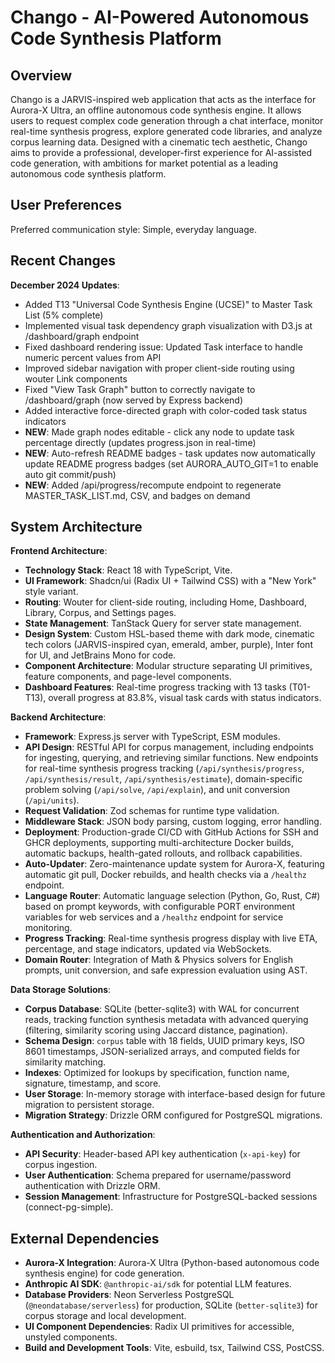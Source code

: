 # Chango - AI-Powered Autonomous Code Synthesis Platform

## Overview

Chango is a JARVIS-inspired web application that acts as the interface for Aurora-X Ultra, an offline autonomous code synthesis engine. It allows users to request complex code generation through a chat interface, monitor real-time synthesis progress, explore generated code libraries, and analyze corpus learning data. Designed with a cinematic tech aesthetic, Chango aims to provide a professional, developer-first experience for AI-assisted code generation, with ambitions for market potential as a leading autonomous code synthesis platform.

## User Preferences

Preferred communication style: Simple, everyday language.

## Recent Changes

**December 2024 Updates**:
- Added T13 "Universal Code Synthesis Engine (UCSE)" to Master Task List (5% complete)
- Implemented visual task dependency graph visualization with D3.js at /dashboard/graph endpoint
- Fixed dashboard rendering issue: Updated Task interface to handle numeric percent values from API
- Improved sidebar navigation with proper client-side routing using wouter Link components
- Fixed "View Task Graph" button to correctly navigate to /dashboard/graph (now served by Express backend)
- Added interactive force-directed graph with color-coded task status indicators
- **NEW**: Made graph nodes editable - click any node to update task percentage directly (updates progress.json in real-time)
- **NEW**: Auto-refresh README badges - task updates now automatically update README progress badges (set AURORA_AUTO_GIT=1 to enable auto git commit/push)
- **NEW**: Added /api/progress/recompute endpoint to regenerate MASTER_TASK_LIST.md, CSV, and badges on demand

## System Architecture

**Frontend Architecture**:
- **Technology Stack**: React 18 with TypeScript, Vite.
- **UI Framework**: Shadcn/ui (Radix UI + Tailwind CSS) with a "New York" style variant.
- **Routing**: Wouter for client-side routing, including Home, Dashboard, Library, Corpus, and Settings pages.
- **State Management**: TanStack Query for server state management.
- **Design System**: Custom HSL-based theme with dark mode, cinematic tech colors (JARVIS-inspired cyan, emerald, amber, purple), Inter font for UI, and JetBrains Mono for code.
- **Component Architecture**: Modular structure separating UI primitives, feature components, and page-level components.
- **Dashboard Features**: Real-time progress tracking with 13 tasks (T01-T13), overall progress at 83.8%, visual task cards with status indicators.

**Backend Architecture**:
- **Framework**: Express.js server with TypeScript, ESM modules.
- **API Design**: RESTful API for corpus management, including endpoints for ingesting, querying, and retrieving similar functions. New endpoints for real-time synthesis progress tracking (`/api/synthesis/progress`, `/api/synthesis/result`, `/api/synthesis/estimate`), domain-specific problem solving (`/api/solve`, `/api/explain`), and unit conversion (`/api/units`).
- **Request Validation**: Zod schemas for runtime type validation.
- **Middleware Stack**: JSON body parsing, custom logging, error handling.
- **Deployment**: Production-grade CI/CD with GitHub Actions for SSH and GHCR deployments, supporting multi-architecture Docker builds, automatic backups, health-gated rollouts, and rollback capabilities.
- **Auto-Updater**: Zero-maintenance update system for Aurora-X, featuring automatic git pull, Docker rebuilds, and health checks via a `/healthz` endpoint.
- **Language Router**: Automatic language selection (Python, Go, Rust, C#) based on prompt keywords, with configurable PORT environment variables for web services and a `/healthz` endpoint for service monitoring.
- **Progress Tracking**: Real-time synthesis progress display with live ETA, percentage, and stage indicators, updated via WebSockets.
- **Domain Router**: Integration of Math & Physics solvers for English prompts, unit conversion, and safe expression evaluation using AST.

**Data Storage Solutions**:
- **Corpus Database**: SQLite (better-sqlite3) with WAL for concurrent reads, tracking function synthesis metadata with advanced querying (filtering, similarity scoring using Jaccard distance, pagination).
- **Schema Design**: `corpus` table with 18 fields, UUID primary keys, ISO 8601 timestamps, JSON-serialized arrays, and computed fields for similarity matching.
- **Indexes**: Optimized for lookups by specification, function name, signature, timestamp, and score.
- **User Storage**: In-memory storage with interface-based design for future migration to persistent storage.
- **Migration Strategy**: Drizzle ORM configured for PostgreSQL migrations.

**Authentication and Authorization**:
- **API Security**: Header-based API key authentication (`x-api-key`) for corpus ingestion.
- **User Authentication**: Schema prepared for username/password authentication with Drizzle ORM.
- **Session Management**: Infrastructure for PostgreSQL-backed sessions (connect-pg-simple).

## External Dependencies

- **Aurora-X Integration**: Aurora-X Ultra (Python-based autonomous code synthesis engine) for code generation.
- **Anthropic AI SDK**: `@anthropic-ai/sdk` for potential LLM features.
- **Database Providers**: Neon Serverless PostgreSQL (`@neondatabase/serverless`) for production, SQLite (`better-sqlite3`) for corpus storage and local development.
- **UI Component Dependencies**: Radix UI primitives for accessible, unstyled components.
- **Build and Development Tools**: Vite, esbuild, tsx, Tailwind CSS, PostCSS.
